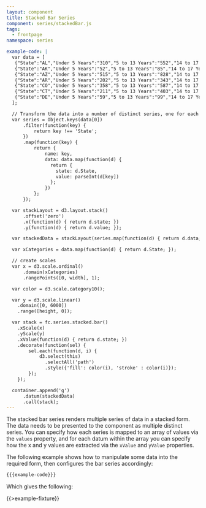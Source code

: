 ```yaml
---
layout: component
title: Stacked Bar Series
component: series/stackedBar.js
tags:
  - frontpage
namespace: series

example-code: |
  var data = [
   {"State":"AL","Under 5 Years":"310","5 to 13 Years":"552","14 to 17 Years":"259","18 to 24 Years":"450","25 to 44 Years":"1215","45 to 64 Years":"641"},
   {"State":"AK","Under 5 Years":"52","5 to 13 Years":"85","14 to 17 Years":"42","18 to 24 Years":"74","25 to 44 Years":"183","45 to 64 Years":"50"},
   {"State":"AZ","Under 5 Years":"515","5 to 13 Years":"828","14 to 17 Years":"362","18 to 24 Years":"601","25 to 44 Years":"1804","45 to 64 Years":"1523"},
   {"State":"AR","Under 5 Years":"202","5 to 13 Years":"343","14 to 17 Years":"157","18 to 24 Years":"264","25 to 44 Years":"754","45 to 64 Years":"727"},
   {"State":"CO","Under 5 Years":"358","5 to 13 Years":"587","14 to 17 Years":"261","18 to 24 Years":"466","25 to 44 Years":"1464","45 to 64 Years":"1290"},
   {"State":"CT","Under 5 Years":"211","5 to 13 Years":"403","14 to 17 Years":"196","18 to 24 Years":"325","25 to 44 Years":"916","45 to 64 Years":"968"},
   {"State":"DE","Under 5 Years":"59","5 to 13 Years":"99","14 to 17 Years":"47","18 to 24 Years":"84","25 to 44 Years":"230","45 to 64 Years":"230"}
  ];

  // Transform the data into a number of distinct series, one for each category of data
  var series = Object.keys(data[0])
      .filter(function(key) {
          return key !== 'State';
      })
      .map(function(key) {
          return {
              name: key,
              data: data.map(function(d) {
                return {
                  state: d.State,
                  value: parseInt(d[key])
                };
              })
          };
      });

  var stackLayout = d3.layout.stack()
      .offset('zero')
      .x(function(d) { return d.state; })
      .y(function(d) { return d.value; });

  var stackedData = stackLayout(series.map(function(d) { return d.data; }));

  var xCategories = data.map(function(d) { return d.State; });

  // create scales
  var x = d3.scale.ordinal()
      .domain(xCategories)
      .rangePoints([0, width], 1);

  var color = d3.scale.category10();

  var y = d3.scale.linear()
    .domain([0, 6000])
    .range([height, 0]);

  var stack = fc.series.stacked.bar()
    .xScale(x)
    .yScale(y)
    .xValue(function(d) { return d.state; })
    .decorate(function(sel) {
        sel.each(function(d, i) {
            d3.select(this)
              .selectAll('path')
              .style({'fill': color(i), 'stroke' : color(i)});
        });
    });

  container.append('g')
      .datum(stackedData)
      .call(stack);
---
```


The stacked bar series renders multiple series of data in a stacked form. The data needs to be presented to the component as multiple distinct series. You can specify how each series is mapped to an array of values via the `values` property, and for each datum within the array you can specify how the x and y values are extracted via the `xValue` and `yValue` properties.

The following example shows how to manipulate some data into the required form, then configures the bar series accordingly:

```js
{{{example-code}}}
```

Which gives the following:

{{>example-fixture}}




